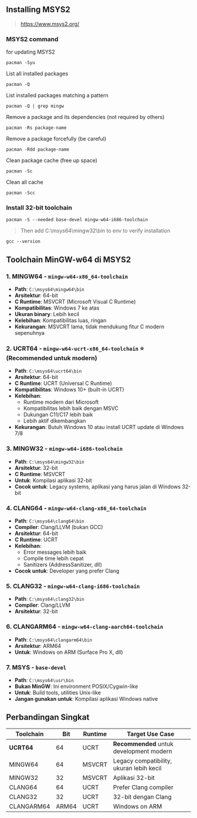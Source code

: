 ## Installing MSYS2

>https://www.msys2.org/

### MSYS2 command

for updating MSYS2
```
pacman -Syu
```
List all installed packages
```
pacman -Q
```
List installed packages matching a pattern
```
pacman -Q | grep mingw
```
Remove a package and its dependencies (not required by others)
```
pacman -Rs package-name
```
Remove a package forcefully (be careful)
```
pacman -Rdd package-name
```
Clean package cache (free up space)
```
pacman -Sc
```
Clean all cache
```
pacman -Scc
```

### Install 32-bit toolchain
```
pacman -S --needed base-devel mingw-w64-i686-toolchain
```
>Then add C:\msys64\mingw32\bin to env
to verify installation
```
gcc --version
```

## Toolchain MinGW-w64 di MSYS2

### 1. **MINGW64** - `mingw-w64-x86_64-toolchain`
- **Path**: `C:\msys64\mingw64\bin`
- **Arsitektur**: 64-bit
- **C Runtime**: MSVCRT (Microsoft Visual C Runtime)
- **Kompatibilitas**: Windows 7 ke atas
- **Ukuran binary**: Lebih kecil
- **Kelebihan**: Kompatibilitas luas, ringan
- **Kekurangan**: MSVCRT lama, tidak mendukung fitur C modern sepenuhnya

### 2. **UCRT64** - `mingw-w64-ucrt-x86_64-toolchain` ⭐ (Recommended untuk modern)
- **Path**: `C:\msys64\ucrt64\bin`
- **Arsitektur**: 64-bit
- **C Runtime**: UCRT (Universal C Runtime)
- **Kompatibilitas**: Windows 10+ (built-in UCRT)
- **Kelebihan**: 
  - Runtime modern dari Microsoft
  - Kompatibilitas lebih baik dengan MSVC
  - Dukungan C11/C17 lebih baik
  - Lebih aktif dikembangkan
- **Kekurangan**: Butuh Windows 10 atau install UCRT update di Windows 7/8

### 3. **MINGW32** - `mingw-w64-i686-toolchain`
- **Path**: `C:\msys64\mingw32\bin`
- **Arsitektur**: 32-bit
- **C Runtime**: MSVCRT
- **Untuk**: Kompilasi aplikasi 32-bit
- **Cocok untuk**: Legacy systems, aplikasi yang harus jalan di Windows 32-bit

### 4. **CLANG64** - `mingw-w64-clang-x86_64-toolchain`
- **Path**: `C:\msys64\clang64\bin`
- **Compiler**: Clang/LLVM (bukan GCC)
- **Arsitektur**: 64-bit
- **C Runtime**: UCRT
- **Kelebihan**: 
  - Error messages lebih baik
  - Compile time lebih cepat
  - Sanitizers (AddressSanitizer, dll)
- **Cocok untuk**: Developer yang prefer Clang

### 5. **CLANG32** - `mingw-w64-clang-i686-toolchain`
- **Path**: `C:\msys64\clang32\bin`
- **Compiler**: Clang/LLVM
- **Arsitektur**: 32-bit

### 6. **CLANGARM64** - `mingw-w64-clang-aarch64-toolchain`
- **Path**: `C:\msys64\clangarm64\bin`
- **Arsitektur**: ARM64
- **Untuk**: Windows on ARM (Surface Pro X, dll)

### 7. **MSYS** - `base-devel`
- **Path**: `C:\msys64\usr\bin`
- **Bukan MinGW**: Ini environment POSIX/Cygwin-like
- **Untuk**: Build tools, utilities Unix-like
- **Jangan gunakan untuk**: Kompilasi aplikasi Windows native

## Perbandingan Singkat

| Toolchain | Bit | Runtime | Target Use Case |
|-----------|-----|---------|-----------------|
| **UCRT64**  | 64 | UCRT | **Recommended** untuk development modern |
| MINGW64 | 64 | MSVCRT | Legacy compatibility, ukuran lebih kecil |
| MINGW32 | 32 | MSVCRT | Aplikasi 32-bit |
| CLANG64 | 64 | UCRT | Prefer Clang compiler |
| CLANG32 | 32 | UCRT | 32-bit dengan Clang |
| CLANGARM64 | ARM64 | UCRT | Windows on ARM |

